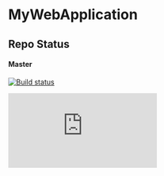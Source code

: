 # MyWebApplication

## Repo Status
#### Master
[![Build status](https://ci.appveyor.com/api/projects/status/9fa81vbe9oedxefa/branch/master?svg=true&retina=true)](https://ci.appveyor.com/project/BeigeBadger/MyWebApplication)

[![Test status](http://flauschig.ch/batch.php?type=tests&account=BeigeBadger&slug=mywebapplication)](http://flauschig.ch/batch.php?type=tests&account=BeigeBadger&slug=mywebapplication)

